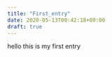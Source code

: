 ```yaml
---
title: "First_entry"
date: 2020-05-13T00:42:18+09:00
draft: true
---
```


hello this is my first entry
